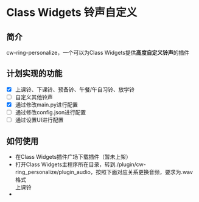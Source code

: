 # Class Widgets 铃声自定义
## 简介
cw-ring-personalize，一个可以为Class Widgets提供**高度自定义铃声**的插件
## 计划实现的功能
- [x] 上课铃、下课铃、预备铃、午餐/午自习铃、放学铃
- [ ] 自定义其他铃声
- [x] 通过修改main.py进行配置
- [ ] 通过修改config.json进行配置
- [ ] 通过设置UI进行配置
## 如何使用
- 在Class Widgets插件广场下载插件（暂未上架）
- 打开Class Widgets主程序所在目录，转到./plugin/cw-ring_personalize/plugin_audio，按照下面对应关系更换音频，要求为.wav格式  <br> 上课铃
- 

